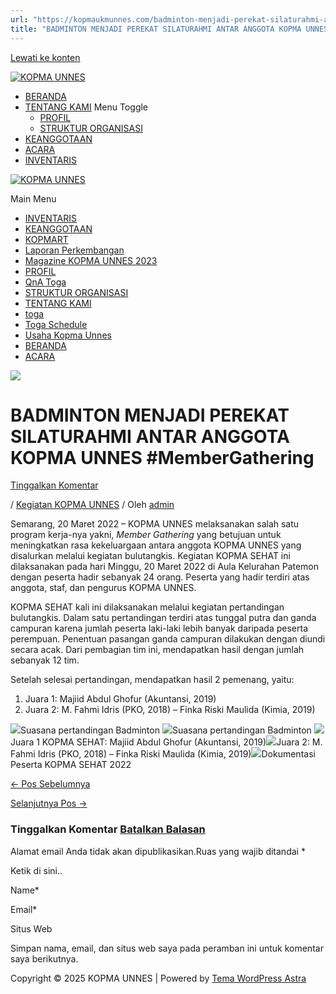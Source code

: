 ```yaml
---
url: "https://kopmaukmunnes.com/badminton-menjadi-perekat-silaturahmi-antar-anggota-kopma-unnes-membergathering/"
title: "BADMINTON MENJADI PEREKAT SILATURAHMI ANTAR ANGGOTA KOPMA UNNES #MemberGathering – KOPMA UNNES"
---
```


[Lewati ke konten](https://kopmaukmunnes.com/badminton-menjadi-perekat-silaturahmi-antar-anggota-kopma-unnes-membergathering/#content "Lewati ke konten")

[![KOPMA UNNES](https://kopmaukmunnes.com/wp-content/uploads/2021/07/cropped-kopma-unnes.png)](https://kopmaukmunnes.com/)

- [BERANDA](https://kopmaukmunnes.com/)
- [TENTANG KAMI](https://kopmaukmunnes.com/tentang-kami/) Menu Toggle
  - [PROFIL](https://kopmaukmunnes.com/profil/)
  - [STRUKTUR ORGANISASI](https://kopmaukmunnes.com/struktur-organisasi/)
- [KEANGGOTAAN](https://kopmaukmunnes.com/keanggotaan/)
- [ACARA](https://kopmaukmunnes.com/blog/)
- [INVENTARIS](https://kopmaukmunnes.com/inventaris/)

[![KOPMA UNNES](https://kopmaukmunnes.com/wp-content/uploads/2021/07/cropped-kopma-unnes.png)](https://kopmaukmunnes.com/)

Main Menu

- [INVENTARIS](https://kopmaukmunnes.com/inventaris/)
- [KEANGGOTAAN](https://kopmaukmunnes.com/keanggotaan/)
- [KOPMART](https://kopmaukmunnes.com/elementor-1642/)
- [Laporan Perkembangan](https://kopmaukmunnes.com/laporan-perkembangan/)
- [Magazine KOPMA UNNES 2023](https://kopmaukmunnes.com/magazine-kopma-unnes-2023/)
- [PROFIL](https://kopmaukmunnes.com/profil/)
- [QnA Toga](https://kopmaukmunnes.com/jadwal-toga/)
- [STRUKTUR ORGANISASI](https://kopmaukmunnes.com/struktur-organisasi/)
- [TENTANG KAMI](https://kopmaukmunnes.com/tentang-kami/)
- [toga](https://kopmaukmunnes.com/elementor-1661/)
- [Toga Schedule](https://kopmaukmunnes.com/toga-schedule/)
- [Usaha Kopma Unnes](https://kopmaukmunnes.com/usaha-kopma-unnes/)
- [BERANDA](https://kopmaukmunnes.com/)
- [ACARA](https://kopmaukmunnes.com/blog/)

![](https://kopmaukmunnes.com/wp-content/uploads/2022/06/5-min-1-1024x577.jpg)

# BADMINTON MENJADI PEREKAT SILATURAHMI ANTAR ANGGOTA KOPMA UNNES \#MemberGathering

[Tinggalkan Komentar](https://kopmaukmunnes.com/badminton-menjadi-perekat-silaturahmi-antar-anggota-kopma-unnes-membergathering/#respond)

/ [Kegiatan KOPMA UNNES](https://kopmaukmunnes.com/category/kegiatan-kopma-unnes/) / Oleh [admin](https://kopmaukmunnes.com/author/admin_kopma/ "Lihat seluruh tulisan oleh admin")

Semarang, 20 Maret 2022 – KOPMA UNNES melaksanakan salah satu program kerja-nya yakni, _Member Gathering_ yang betujuan untuk meningkatkan rasa kekeluargaan antara anggota KOPMA UNNES yang disalurkan melalui kegiatan bulutangkis. Kegiatan KOPMA SEHAT ini dilaksanakan pada hari Minggu, 20 Maret 2022 di Aula Kelurahan Patemon dengan peserta hadir sebanyak 24 orang. Peserta yang hadir terdiri atas anggota, staf, dan pengurus KOPMA UNNES.

KOPMA SEHAT kali ini dilaksanakan melalui kegiatan pertandingan bulutangkis. Dalam satu pertandingan terdiri atas tunggal putra dan ganda campuran karena jumlah peserta laki-laki lebih banyak daripada peserta perempuan. Penentuan pasangan ganda campuran dilakukan dengan diundi secara acak. Dari pembagian tim ini, mendapatkan hasil dengan jumlah sebanyak 12 tim.

Setelah selesai pertandingan, mendapatkan hasil 2 pemenang, yaitu:

1. Juara 1: Majiid Abdul Ghofur (Akuntansi, 2019)
2. Juara 2: M. Fahmi Idris (PKO, 2018) – Finka Riski Maulida (Kimia, 2019)

![](http://kopma.ukm.unnes.ac.id/wp-content/uploads/2022/06/1-min-1024x576.jpg)Suasana pertandingan Badminton ![](http://kopma.ukm.unnes.ac.id/wp-content/uploads/2022/06/2-min-1-1024x577.jpg)Suasana pertandingan Badminton ![](http://kopma.ukm.unnes.ac.id/wp-content/uploads/2022/06/3-min-1-edited.jpg)Juara 1 KOPMA SEHAT: Majiid Abdul Ghofur (Akuntansi, 2019)![](http://kopma.ukm.unnes.ac.id/wp-content/uploads/2022/06/4-min-1-edited-scaled.jpg)Juara 2: M. Fahmi Idris (PKO, 2018) – Finka Riski Maulida (Kimia, 2019)![](http://kopma.ukm.unnes.ac.id/wp-content/uploads/2022/06/5-min-1-1024x577.jpg)Dokumentasi Peserta KOPMA SEHAT 2022

[← Pos Sebelumnya](https://kopmaukmunnes.com/meriahnya-acara-puncak-gebyar-kopma-unnes-ke-40-tahun/ "MERIAHNYA ACARA PUNCAK GEBYAR KOPMA UNNES Ke-40 TAHUN")

[Selanjutnya Pos →](https://kopmaukmunnes.com/gak-mahir-excel-kalem-kopma-unnes-ada-pelatihan-excel-loh/ "Gak Mahir Excel? Kalem, KOPMA UNNES ada Pelatihan Excel loh!")

### Tinggalkan Komentar [Batalkan Balasan](https://kopmaukmunnes.com/badminton-menjadi-perekat-silaturahmi-antar-anggota-kopma-unnes-membergathering/\#respond)

Alamat email Anda tidak akan dipublikasikan.Ruas yang wajib ditandai \*

Ketik di sini..

Name\*

Email\*

Situs Web

Simpan nama, email, dan situs web saya pada peramban ini untuk komentar saya berikutnya.

Copyright © 2025 KOPMA UNNES \| Powered by [Tema WordPress Astra](https://wpastra.com/)